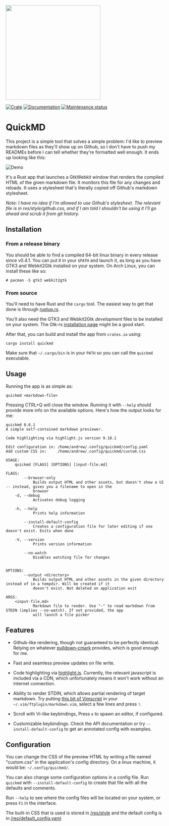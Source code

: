 <img src="http://i.andrewradev.com/d3a00907171ff14e51814fedcf4c03a4.png" width=300 />

[![Crate](https://img.shields.io/crates/v/quickmd)](https://crates.io/crates/quickmd)
[![Documentation](https://docs.rs/quickmd/badge.svg)](https://docs.rs/quickmd)
[![Maintenance status](https://img.shields.io/badge/maintenance-actively--developed-brightgreen.svg)](https://crates.io/crates/quickmd)

# QuickMD

This project is a simple tool that solves a simple problem: I'd like to preview markdown files as they'll show up on Github, so I don't have to push my READMEs before I can tell whether they're formatted well enough. It ends up looking like this:

![Demo](http://i.andrewradev.com/ad155fa1a15f27beeb13b74d277212e4.gif)

It's a Rust app that launches a GtkWebkit window that renders the compiled HTML of the given markdown file. It monitors this file for any changes and reloads. It uses a stylesheet that's literally copied off Github's markdown stylesheet.

_Note: I have no idea if I'm allowed to use Github's stylesheet. The relevant file is in res/style/github.css, and if I am told I shouldn't be using it I'll go ahead and scrub it from git history._

## Installation

### From a release binary

You should be able to find a compiled 64-bit linux binary in every release since v0.4.1. You can put it in your `$PATH` and launch it, as long as you have GTK3 and Webkit2Gtk installed on your system. On Arch Linux, you can install these like so:

``` .sh-session
# pacman -S gtk3 webkit2gtk
```

### From source

You'll need to have Rust and the `cargo` tool. The easiest way to get that done is through [rustup.rs](https://rustup.rs/).

You'll also need the GTK3 and Webkit2Gtk _development_ files to be installed on your system. The Gtk-rs [installation page](https://www.gtk.org/docs/installations/) might be a good start.

After that, you can build and install the app from `crates.io` using:

```
cargo install quickmd
```

Make sure that `~/.cargo/bin` is in your `PATH` so you can call the `quickmd` executable.

## Usage

Running the app is as simple as:

```
quickmd <markdown-file>
```

Pressing CTRL+Q will close the window. Running it with `--help` should provide more info on the available options. Here's how the output looks for me:

```
quickmd 0.6.1
A simple self-contained markdown previewer.

Code highlighting via highlight.js version 9.18.1

Edit configuration in: /home/andrew/.config/quickmd/config.yaml
Add custom CSS in:     /home/andrew/.config/quickmd/custom.css

USAGE:
    quickmd [FLAGS] [OPTIONS] [input-file.md]

FLAGS:
        --browser-only
            Builds output HTML and other assets, but doesn't show a UI -- instead, gives you a filename to open in the
            browser
    -d, --debug
            Activates debug logging

    -h, --help
            Prints help information

        --install-default-config
            Creates a configuration file for later editing if one doesn't exist. Exits when done

    -V, --version
            Prints version information

        --no-watch
            Disables watching file for changes


OPTIONS:
        --output <directory>
            Builds output HTML and other assets in the given directory instead of in a tempdir. Will be created if it
            doesn't exist. Not deleted on application exit

ARGS:
    <input-file.md>
            Markdown file to render. Use "-" to read markdown from STDIN (implies --no-watch). If not provided, the app
            will launch a file picker
```

## Features

- Github-like rendering, though not guaranteed to be perfectly identical. Relying on whatever [pulldown-cmark](https://crates.io/crates/pulldown-cmark) provides, which is good enough for me.

- Fast and seamless preview updates on file write.

- Code highlighting via [highlight.js](https://highlightjs.org/). Currently, the relevant javascript is included via a CDN, which unfortunately means it won't work without an internet connection.

- Ability to render STDIN, which allows partial rendering of target markdown. Try putting [this bit of Vimscript](https://github.com/AndrewRadev/Vimfiles/blob/f9e0c08dd280d13acb625d3370da399c39e14403/ftplugin/markdown.vim#L11-L15) in your `~/.vim/ftplugin/markdown.vim`, select a few lines and press `!`.

- Scroll with Vi-like keybindings, Press `e` to spawn an editor, if configured.

- Customizable keybindings. Check the API documentation or try `--install-default-config` to get an annotated config with examples.

## Configuration

You can change the CSS of the preview HTML by writing a file named "custom.css" in the application's config directory. On a linux machine, it would be: `~/.config/quickmd/`.

You can also change some configuration options in a config file. Run `quickmd` with `--install-default-config` to create that file with all the defaults and comments.

Run `--help` to see where the config files will be located on your system, or press `F1` in the interface.

The built-in CSS that is used is stored in [/res/style](./res/style) and the default config is in [/res/default_config.yaml](./res/default_config.yaml)
